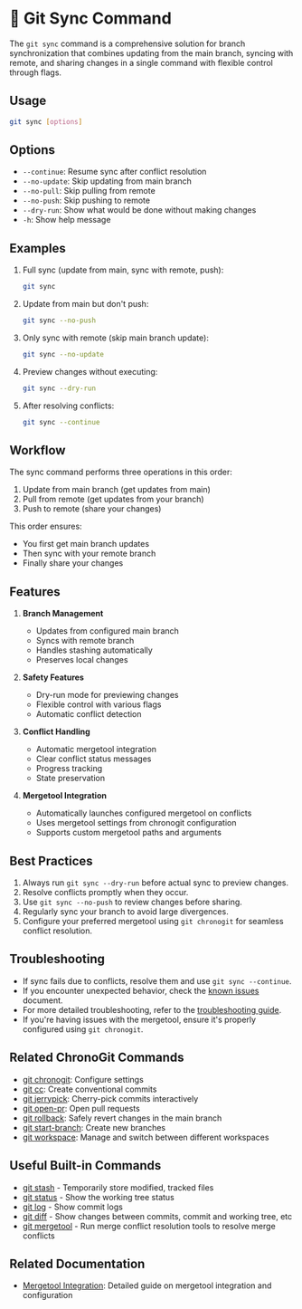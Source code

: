 # 🔄 Git Sync Command

The `git sync` command is a comprehensive solution for branch synchronization that combines updating from the main branch, syncing with remote, and sharing changes in a single command with flexible control through flags.

## Usage

```bash
git sync [options]
```

## Options

- `--continue`: Resume sync after conflict resolution
- `--no-update`: Skip updating from main branch
- `--no-pull`: Skip pulling from remote
- `--no-push`: Skip pushing to remote
- `--dry-run`: Show what would be done without making changes
- `-h`: Show help message

## Examples

1. Full sync (update from main, sync with remote, push):
   ```bash
   git sync
   ```

2. Update from main but don't push:
   ```bash
   git sync --no-push
   ```

3. Only sync with remote (skip main branch update):
   ```bash
   git sync --no-update
   ```

4. Preview changes without executing:
   ```bash
   git sync --dry-run
   ```

5. After resolving conflicts:
   ```bash
   git sync --continue
   ```

## Workflow

The sync command performs three operations in this order:
1. Update from main branch (get updates from main)
2. Pull from remote (get updates from your branch)
3. Push to remote (share your changes)

This order ensures:
- You first get main branch updates
- Then sync with your remote branch
- Finally share your changes

## Features

1. **Branch Management**
   - Updates from configured main branch
   - Syncs with remote branch
   - Handles stashing automatically
   - Preserves local changes

2. **Safety Features**
   - Dry-run mode for previewing changes
   - Flexible control with various flags
   - Automatic conflict detection

3. **Conflict Handling**
   - Automatic mergetool integration
   - Clear conflict status messages
   - Progress tracking
   - State preservation

4. **Mergetool Integration**
   - Automatically launches configured mergetool on conflicts
   - Uses mergetool settings from chronogit configuration
   - Supports custom mergetool paths and arguments

## Best Practices

1. Always run `git sync --dry-run` before actual sync to preview changes.
2. Resolve conflicts promptly when they occur.
3. Use `git sync --no-push` to review changes before sharing.
4. Regularly sync your branch to avoid large divergences.
5. Configure your preferred mergetool using `git chronogit` for seamless conflict resolution.

## Troubleshooting

- If sync fails due to conflicts, resolve them and use `git sync --continue`.
- If you encounter unexpected behavior, check the [known issues](../known-issues.md) document.
- For more detailed troubleshooting, refer to the [troubleshooting guide](../installation/troubleshooting.md).
- If you're having issues with the mergetool, ensure it's properly configured using `git chronogit`.

## Related ChronoGit Commands

- [git chronogit](chronogit.md): Configure settings
- [git cc](conventional-commit.md): Create conventional commits
- [git jerrypick](jerrypick.md): Cherry-pick commits interactively
- [git open-pr](open-pr.md): Open pull requests
- [git rollback](rollback.md): Safely revert changes in the main branch
- [git start-branch](start-branch.md): Create new branches
- [git workspace](workspace.md): Manage and switch between different workspaces

## Useful Built-in Commands

- [git stash](https://git-scm.com/docs/git-stash) - Temporarily store modified, tracked files
- [git status](https://git-scm.com/docs/git-status) - Show the working tree status
- [git log](https://git-scm.com/docs/git-log) - Show commit logs
- [git diff](https://git-scm.com/docs/git-diff) - Show changes between commits, commit and working tree, etc
- [git mergetool](https://git-scm.com/docs/git-mergetool) - Run merge conflict resolution tools to resolve merge conflicts

## Related Documentation

- [Mergetool Integration](../workflow/mergetool-integration.md): Detailed guide on mergetool integration and configuration
